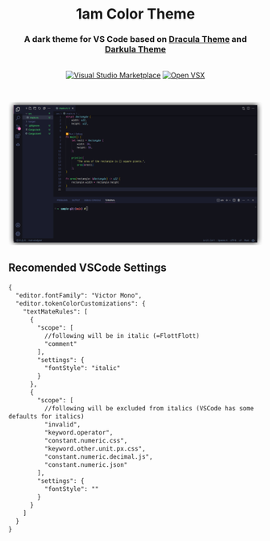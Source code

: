 <center>

# 1am Color Theme

### A dark theme for VS Code based on [Dracula Theme](https://draculatheme.com/visual-studio-code) and [Darkula Theme](https://github.com/mathcale/dracula-theme-refined)

\
[![Visual Studio Marketplace](https://img.shields.io/visual-studio-marketplace/v/explodingcamera.1am?style=flat-square)](https://marketplace.visualstudio.com/items?itemName=explodingcamera.1am) [![Open VSX](https://img.shields.io/open-vsx/v/explodingcamera/1am?style=flat-square)](https://open-vsx.org/extension/explodingcamera/1am)

</center>

<br/>

![Screenshot](./image.png)

## Recomended VSCode Settings

```jsonc
{
  "editor.fontFamily": "Victor Mono",
  "editor.tokenColorCustomizations": {
    "textMateRules": [
      {
        "scope": [
          //following will be in italic (=FlottFlott)
          "comment"
        ],
        "settings": {
          "fontStyle": "italic"
        }
      },
      {
        "scope": [
          //following will be excluded from italics (VSCode has some defaults for italics)
          "invalid",
          "keyword.operator",
          "constant.numeric.css",
          "keyword.other.unit.px.css",
          "constant.numeric.decimal.js",
          "constant.numeric.json"
        ],
        "settings": {
          "fontStyle": ""
        }
      }
    ]
  }
}
```

